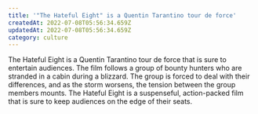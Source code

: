 ```yaml
---
title: '"The Hateful Eight" is a Quentin Tarantino tour de force'
createdAt: 2022-07-08T05:56:34.659Z
updatedAt: 2022-07-08T05:56:34.659Z
category: culture
---
```


The Hateful Eight is a Quentin Tarantino tour de force that is sure to entertain audiences. The film follows a group of bounty hunters who are stranded in a cabin during a blizzard. The group is forced to deal with their differences, and as the storm worsens, the tension between the group members mounts. The Hateful Eight is a suspenseful, action-packed film that is sure to keep audiences on the edge of their seats.
